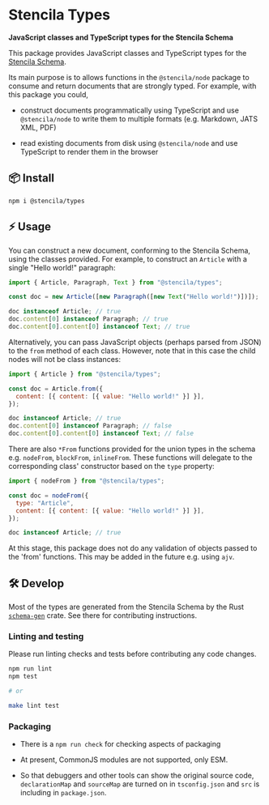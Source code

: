 # Stencila Types

**JavaScript classes and TypeScript types for the Stencila Schema**

This package provides JavaScript classes and TypeScript types for the [Stencila Schema](https://github.com/stencila/stencila/tree/main/schema#readme).

Its main purpose is to allows functions in the `@stencila/node` package to consume and return documents that are strongly typed. For example, with this package you could,

- construct documents programmatically using TypeScript and use `@stencila/node` to write them to multiple formats (e.g. Markdown, JATS XML, PDF)

- read existing documents from disk using `@stencila/node` and use TypeScript to render them in the browser

## 📦 Install

```console
npm i @stencila/types
```

## ⚡ Usage

You can construct a new document, conforming to the Stencila Schema, using the classes provided. For example, to construct an `Article` with a single "Hello world!" paragraph:

```js
import { Article, Paragraph, Text } from "@stencila/types";

const doc = new Article([new Paragraph([new Text("Hello world!")])]);

doc instanceof Article; // true
doc.content[0] instanceof Paragraph; // true
doc.content[0].content[0] instanceof Text; // true
```

Alternatively, you can pass JavaScript objects (perhaps parsed from JSON) to the `from` method of each class. However, note that in this case the child nodes will not be class instances:

```js
import { Article } from "@stencila/types";

const doc = Article.from({
  content: [{ content: [{ value: "Hello world!" }] }],
});

doc instanceof Article; // true
doc.content[0] instanceof Paragraph; // false
doc.content[0].content[0] instanceof Text; // false
```

There are also `*From` functions provided for the union types in the schema e.g. `nodeFrom`, `blockFrom`, `inlineFrom`. These functions will delegate to the corresponding class' constructor based on the `type` property:

```js
import { nodeFrom } from "@stencila/types";

const doc = nodeFrom({
  type: "Article",
  content: [{ content: [{ value: "Hello world!" }] }],
});

doc instanceof Article; // true
```

At this stage, this package does not do any validation of objects passed to the 'from' functions. This may be added in the future e.g. using `ajv`.

## 🛠️ Develop

Most of the types are generated from the Stencila Schema by the Rust [`schema-gen`](https://github.com/stencila/stencila/tree/main/rust/schema-gen#readme) crate. See there for contributing instructions.

### Linting and testing

Please run linting checks and tests before contributing any code changes.

```sh
npm run lint
npm test

# or

make lint test
```

### Packaging

- There is a `npm run check` for checking aspects of packaging

- At present, CommonJS modules are not supported, only ESM.

- So that debuggers and other tools can show the original source code, `declarationMap` and `sourceMap` are turned on in `tsconfig.json` and `src` is including in `package.json`.
